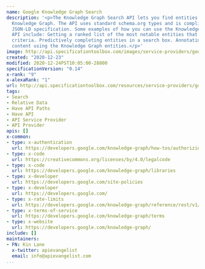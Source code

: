 ```yaml
---
name: Google Knowledge Graph Search
description: '<p>The Knowledge Graph Search API lets you find entities in the Google
  Knowledge Graph. The API uses standard schema.org types and is compliant with the
  JSON-LD specification. Some examples of how you can use the Knowledge Graph Search
  API include: Getting a ranked list of the most notable entities that match certain
  criteria. Predictively completing entities in a search box. Annotating/organizing
  content using the Knowledge Graph entities.</p>'
image: http://api.specificationtoolbox.com/images/service-providers/google-knowledge-graph-search.jpg
created: "2020-12-23"
modified: 2020-12-24PST10:05:00-28800
specificationVersion: "0.14"
x-rank: "9"
x-alexaRank: "1"
url: http://api.specificationtoolbox.com/resources/service-providers/google-knowledge-graph-search/
tags:
- Search
- Relative Data
- Have API Paths
- Have API
- API Service Provider
- API Provider
apis: []
x-common:
- type: x-authentication
  url: https://developers.google.com/knowledge-graph/how-tos/authorizing
- type: x-code
  url: https://creativecommons.org/licenses/by/4.0/legalcode
- type: x-code
  url: https://developers.google.com/knowledge-graph/libraries
- type: x-developer
  url: https://developers.google.com/site-policies
- type: x-developer
  url: https://developers.google.com/
- type: x-rate-limits
  url: https://developers.google.com/knowledge-graph/reference/rest/v1/usage-limits
- type: x-terms-of-service
  url: https://developers.google.com/knowledge-graph/terms
- type: x-website
  url: https://developers.google.com/knowledge-graph/
include: []
maintainers:
- FN: Kin Lane
  x-twitter: apievangelist
  email: info@apievangelist.com
...
```

